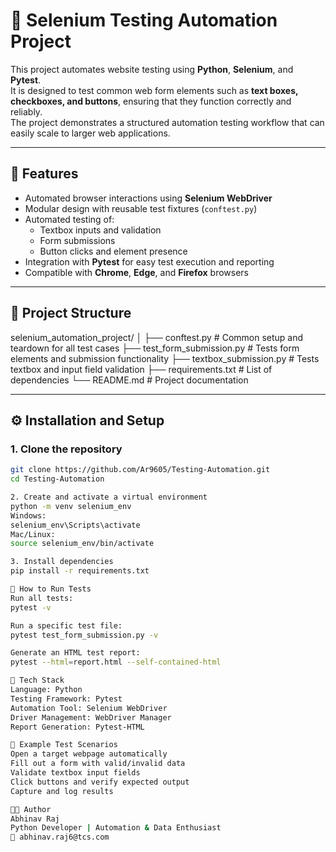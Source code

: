 # 🧪 Selenium Testing Automation Project

This project automates website testing using **Python**, **Selenium**, and **Pytest**.  
It is designed to test common web form elements such as **text boxes, checkboxes, and buttons**, ensuring that they function correctly and reliably.  
The project demonstrates a structured automation testing workflow that can easily scale to larger web applications.

---

## 🚀 Features

- Automated browser interactions using **Selenium WebDriver**
- Modular design with reusable test fixtures (`conftest.py`)
- Automated testing of:
  - Textbox inputs and validation
  - Form submissions
  - Button clicks and element presence
- Integration with **Pytest** for easy test execution and reporting
- Compatible with **Chrome**, **Edge**, and **Firefox** browsers

---

## 🧩 Project Structure

selenium_automation_project/
│
├── conftest.py # Common setup and teardown for all test cases
├── test_form_submission.py # Tests form elements and submission functionality
├── textbox_submission.py # Tests textbox and input field validation
├── requirements.txt # List of dependencies
└── README.md # Project documentation

---

## ⚙️ Installation and Setup

### 1. Clone the repository
```bash
git clone https://github.com/Ar9605/Testing-Automation.git
cd Testing-Automation

2. Create and activate a virtual environment
python -m venv selenium_env
Windows:
selenium_env\Scripts\activate
Mac/Linux:
source selenium_env/bin/activate

3. Install dependencies
pip install -r requirements.txt

🧠 How to Run Tests
Run all tests:
pytest -v

Run a specific test file:
pytest test_form_submission.py -v

Generate an HTML test report:
pytest --html=report.html --self-contained-html

🧰 Tech Stack
Language: Python
Testing Framework: Pytest
Automation Tool: Selenium WebDriver
Driver Management: WebDriver Manager
Report Generation: Pytest-HTML

📸 Example Test Scenarios
Open a target webpage automatically
Fill out a form with valid/invalid data
Validate textbox input fields
Click buttons and verify expected output
Capture and log results

🧑‍💻 Author
Abhinav Raj
Python Developer | Automation & Data Enthusiast
📧 abhinav.raj6@tcs.com
